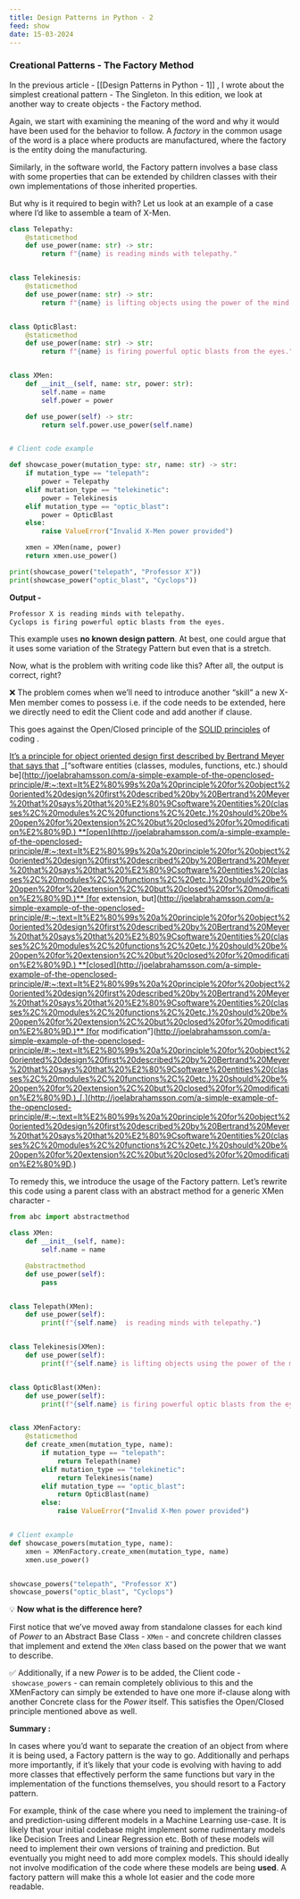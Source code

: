 ```yaml
---
title: Design Patterns in Python - 2
feed: show
date: 15-03-2024
---
```


### Creational Patterns - The Factory Method

In the previous article - [[Design Patterns in Python - 1]]  , I wrote about the simplest creational pattern - The Singleton. In this edition, we look at another way to create objects - the Factory method.

Again, we start with examining the meaning of the word and why it would have been used for the behavior to follow. A _factory_ in the common usage of the word is a place where products are manufactured, where the factory is the entity doing the manufacturing.

Similarly, in the software world, the Factory pattern involves a base class with some properties that can be extended by children classes with their own implementations of those inherited properties.

But why is it required to begin with? Let us look at an example of a case where I’d like to assemble a team of X-Men.

```python
class Telepathy:
    @staticmethod
    def use_power(name: str) -> str:
        return f"{name} is reading minds with telepathy."


class Telekinesis:
    @staticmethod
    def use_power(name: str) -> str:
        return f"{name} is lifting objects using the power of the mind."


class OpticBlast:
    @staticmethod
    def use_power(name: str) -> str:
        return f"{name} is firing powerful optic blasts from the eyes."


class XMen:
    def __init__(self, name: str, power: str):
        self.name = name
        self.power = power

    def use_power(self) -> str:
        return self.power.use_power(self.name)


# Client code example

def showcase_power(mutation_type: str, name: str) -> str:
    if mutation_type == "telepath":
        power = Telepathy
    elif mutation_type == "telekinetic":
        power = Telekinesis
    elif mutation_type == "optic_blast":
        power = OpticBlast
    else:
        raise ValueError("Invalid X-Men power provided")

    xmen = XMen(name, power)
    return xmen.use_power()

print(showcase_power("telepath", "Professor X"))
print(showcase_power("optic_blast", "Cyclops"))
```

**Output -**

```bash
Professor X is reading minds with telepathy.
Cyclops is firing powerful optic blasts from the eyes.
```

This example uses **no known design pattern**. At best, one could argue that it uses some variation of the Strategy Pattern but even that is a stretch.

Now, what is the problem with writing code like this? After all, the output is correct, right?

❌ The problem comes when we’ll need to introduce another “skill” a new X-Men member comes to possess i.e. if the code needs to be extended, here we directly need to edit the Client code and add another if clause.

This goes against the Open/Closed principle of the [SOLID principles](https://en.wikipedia.org/wiki/SOLID) of coding .

[It’s a principle for object oriented design first described by Bertrand Meyer that says that](http://joelabrahamsson.com/a-simple-example-of-the-openclosed-principle/#:~:text=It%E2%80%99s%20a%20principle%20for%20object%20oriented%20design%20first%20described%20by%20Bertrand%20Meyer%20that%20says%20that%20%E2%80%9Csoftware%20entities%20(classes%2C%20modules%2C%20functions%2C%20etc.)%20should%20be%20open%20for%20extension%2C%20but%20closed%20for%20modification%E2%80%9D.) _[“software entities (classes, modules, functions, etc.) should be](http://joelabrahamsson.com/a-simple-example-of-the-openclosed-principle/#:~:text=It%E2%80%99s%20a%20principle%20for%20object%20oriented%20design%20first%20described%20by%20Bertrand%20Meyer%20that%20says%20that%20%E2%80%9Csoftware%20entities%20(classes%2C%20modules%2C%20functions%2C%20etc.)%20should%20be%20open%20for%20extension%2C%20but%20closed%20for%20modification%E2%80%9D.) **[open](http://joelabrahamsson.com/a-simple-example-of-the-openclosed-principle/#:~:text=It%E2%80%99s%20a%20principle%20for%20object%20oriented%20design%20first%20described%20by%20Bertrand%20Meyer%20that%20says%20that%20%E2%80%9Csoftware%20entities%20(classes%2C%20modules%2C%20functions%2C%20etc.)%20should%20be%20open%20for%20extension%2C%20but%20closed%20for%20modification%E2%80%9D.)** [for extension, but](http://joelabrahamsson.com/a-simple-example-of-the-openclosed-principle/#:~:text=It%E2%80%99s%20a%20principle%20for%20object%20oriented%20design%20first%20described%20by%20Bertrand%20Meyer%20that%20says%20that%20%E2%80%9Csoftware%20entities%20(classes%2C%20modules%2C%20functions%2C%20etc.)%20should%20be%20open%20for%20extension%2C%20but%20closed%20for%20modification%E2%80%9D.) **[closed](http://joelabrahamsson.com/a-simple-example-of-the-openclosed-principle/#:~:text=It%E2%80%99s%20a%20principle%20for%20object%20oriented%20design%20first%20described%20by%20Bertrand%20Meyer%20that%20says%20that%20%E2%80%9Csoftware%20entities%20(classes%2C%20modules%2C%20functions%2C%20etc.)%20should%20be%20open%20for%20extension%2C%20but%20closed%20for%20modification%E2%80%9D.)** [for modification”](http://joelabrahamsson.com/a-simple-example-of-the-openclosed-principle/#:~:text=It%E2%80%99s%20a%20principle%20for%20object%20oriented%20design%20first%20described%20by%20Bertrand%20Meyer%20that%20says%20that%20%E2%80%9Csoftware%20entities%20(classes%2C%20modules%2C%20functions%2C%20etc.)%20should%20be%20open%20for%20extension%2C%20but%20closed%20for%20modification%E2%80%9D.)_[.](http://joelabrahamsson.com/a-simple-example-of-the-openclosed-principle/#:~:text=It%E2%80%99s%20a%20principle%20for%20object%20oriented%20design%20first%20described%20by%20Bertrand%20Meyer%20that%20says%20that%20%E2%80%9Csoftware%20entities%20(classes%2C%20modules%2C%20functions%2C%20etc.)%20should%20be%20open%20for%20extension%2C%20but%20closed%20for%20modification%E2%80%9D.)

To remedy this, we introduce the usage of the Factory pattern. Let’s rewrite this code using a parent class with an abstract method for a generic XMen character -

```python
from abc import abstractmethod

class XMen:
    def __init__(self, name):
        self.name = name

    @abstractmethod
    def use_power(self):
        pass


class Telepath(XMen):
    def use_power(self):
        print(f"{self.name}  is reading minds with telepathy.")


class Telekinesis(XMen):
    def use_power(self):
        print(f"{self.name} is lifting objects using the power of the mind.")


class OpticBlast(XMen):
    def use_power(self):
        print(f"{self.name} is firing powerful optic blasts from the eyes.")


class XMenFactory:
    @staticmethod
    def create_xmen(mutation_type, name):
        if mutation_type == "telepath":
            return Telepath(name)
        elif mutation_type == "telekinetic":
            return Telekinesis(name)
        elif mutation_type == "optic_blast":
            return OpticBlast(name)
        else:
            raise ValueError("Invalid X-Men power provided")


# Client example
def showcase_powers(mutation_type, name):
    xmen = XMenFactory.create_xmen(mutation_type, name)
    xmen.use_power()


showcase_powers("telepath", "Professor X")
showcase_powers("optic_blast", "Cyclops")
```

💡 **Now what is the difference here?**

First notice that we’ve moved away from standalone classes for each kind of _Power_ to an Abstract Base Class - `XMen` - and concrete children classes that implement and extend the `XMen` class based on the power that we want to describe.

✅ Additionally, if a new _Power_ is to be added, the Client code - `showcase_powers` - can remain completely oblivious to this and the XMenFactory can simply be extended to have one more if-clause along with another Concrete class for the _Power_ itself. This satisfies the Open/Closed principle mentioned above as well.

**Summary :**

In cases where you’d want to separate the creation of an object from where it is being used, a Factory pattern is the way to go. Additionally and perhaps more importantly, if it’s likely that your code is evolving with having to add more classes that effectively perform the same functions but vary in the implementation of the functions themselves, you should resort to a Factory pattern.

For example, think of the case where you need to implement the training-of and prediction-using different models in a Machine Learning use-case. It is likely that your initial codebase might implement some rudimentary models like Decision Trees and Linear Regression etc. Both of these models will need to implement their own versions of training and prediction. But eventually you might need to add more complex models. This should ideally not involve modification of the code where these models are being **used**. A factory pattern will make this a whole lot easier and the code more readable.